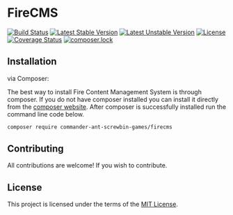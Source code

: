 # FireCMS
[![Build Status](https://travis-ci.org/Commander-Ant-Screwbin-Games/firecms.svg?branch=master)](https://travis-ci.org/Commander-Ant-Screwbin-Games/firecms)
[![Latest Stable Version](https://poser.pugx.org/commander-ant-screwbin-games/firecms/v/stable)](https://packagist.org/packages/commander-ant-screwbin-games/firecms)
[![Latest Unstable Version](https://poser.pugx.org/commander-ant-screwbin-games/firecms/v/unstable)](https://packagist.org/packages/commander-ant-screwbin-games/firecms)
[![License](https://poser.pugx.org/commander-ant-screwbin-games/firecms/license)](https://packagist.org/packages/commander-ant-screwbin-games/firecms)
[![Coverage Status](https://coveralls.io/repos/github/Commander-Ant-Screwbin-Games/firecms/badge.svg?branch=master)](https://coveralls.io/github/Commander-Ant-Screwbin-Games/firecms?branch=master)
[![composer.lock](https://poser.pugx.org/commander-ant-screwbin-games/firecms/composerlock)](https://packagist.org/packages/commander-ant-screwbin-games/firecms)

## Installation

via Composer:

The best way to install Fire Content Management System is through composer. If you do not have composer installed you can install it directly from the [composer website](https://getcomposer.org/). After composer is successfully installed run the command line code below.

```sh
composer require commander-ant-screwbin-games/firecms
```

## Contributing

All contributions are welcome! If you wish to contribute.

## License

This project is licensed under the terms of the [MIT License](https://opensource.org/licenses/MIT).
